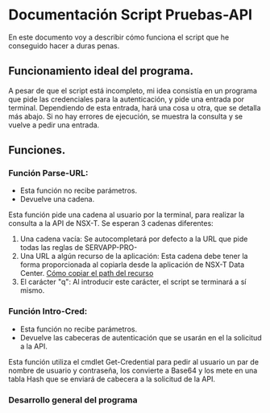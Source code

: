 # Documentación Script Pruebas-API
En este documento voy a describir cómo funciona el script que he conseguido hacer a duras penas.
## Funcionamiento ideal del programa.
A pesar de que el script está incompleto, mi idea consistía en un programa que pide las credenciales para la autenticación, y pide una entrada por terminal. Dependiendo de esta entrada, hará una cosa u otra, que se detalla más abajo. Si no hay errores de ejecución, se muestra la consulta y se vuelve a pedir una entrada.
## Funciones.
### Función Parse-URL:
- Esta función no recibe parámetros. 
- Devuelve una cadena. 

Esta función pide una cadena al usuario por la terminal, para realizar la consulta a la API de NSX-T. Se esperan 3 cadenas diferentes:
1. Una cadena vacía: Se autocompletará por defecto a la URL que pide todas las reglas de SERVAPP-PRO-
2. Una URL a algún recurso de la aplicación: Esta cadena debe tener la forma proporcionada al copiarla desde la aplicación de NSX-T Data Center. [Cómo copiar el path del recurso](https://drive.google.com/file/d/1o-cikh9H32egGpM3egRWnU4qHBkQoyuA/view?usp=sharing)
3. El carácter "q": Al introducir este carácter, el script se terminará a sí mismo.

### Función Intro-Cred:
- Esta función no recibe parámetros.
- Devuelve las cabeceras de autenticación que se usarán en el la solicitud a la API.

Esta función utiliza el cmdlet Get-Credential para pedir al usuario un par de nombre de usuario y contraseña, los convierte a Base64 y los mete en una tabla Hash que se enviará de cabecera a la solicitud de la API.
### Desarrollo general del programa 
<!--stackedit_data:
eyJoaXN0b3J5IjpbMTcyMDkzODI2NCwxOTIzNDU1MDA5LDE4NT
gwNDU3NzgsMTAwNzU1ODEwNiwtMTUwMzcwNTgwLDgwNzkxMzY3
NCwtMzMyNDU1MzYzXX0=
-->